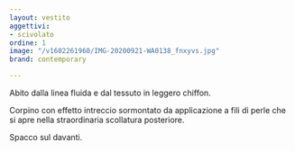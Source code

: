 ```yaml
---
layout: vestito
aggettivi:
- scivolato
ordine: 1
image: "/v1602261960/IMG-20200921-WA0138_fnxyvs.jpg"
brand: contemporary

---
```

Abito dalla linea fluida e dal tessuto in leggero chiffon.

Corpino con effetto intreccio sormontato da applicazione a fili di perle che si apre nella straordinaria scollatura posteriore.

Spacco sul davanti.